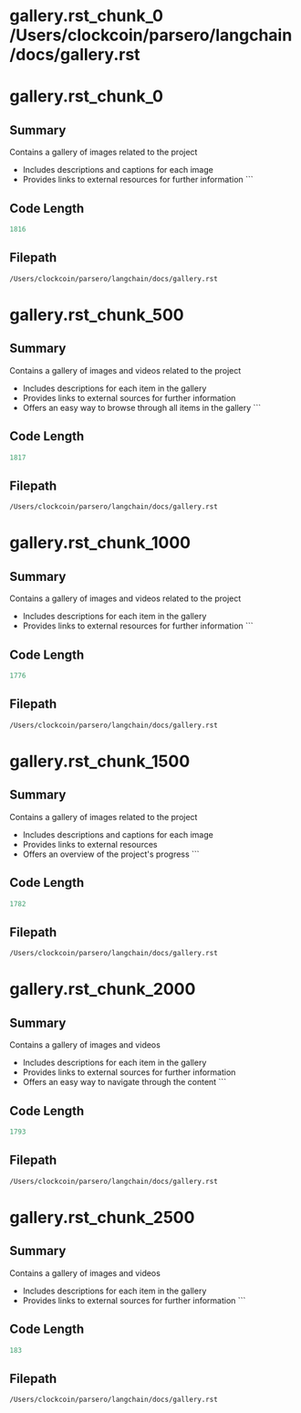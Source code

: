 # gallery.rst_chunk_0			/Users/clockcoin/parsero/langchain/docs/gallery.rst
# gallery.rst_chunk_0

## Summary

Contains a gallery of images related to the project
 - Includes descriptions and captions for each image
 - Provides links to external resources for further information  ```

## Code Length

```python
1816
```

## Filepath

```/Users/clockcoin/parsero/langchain/docs/gallery.rst```

# gallery.rst_chunk_500

## Summary

Contains a gallery of images and videos related to the project
 - Includes descriptions for each item in the gallery
 - Provides links to external sources for further information 
 - Offers an easy way to browse through all items in the gallery ```

## Code Length

```python
1817
```

## Filepath

```/Users/clockcoin/parsero/langchain/docs/gallery.rst```

# gallery.rst_chunk_1000

## Summary

Contains a gallery of images and videos related to the project
 - Includes descriptions for each item in the gallery
 - Provides links to external resources for further information  ```

## Code Length

```python
1776
```

## Filepath

```/Users/clockcoin/parsero/langchain/docs/gallery.rst```

# gallery.rst_chunk_1500

## Summary

Contains a gallery of images related to the project
 - Includes descriptions and captions for each image
 - Provides links to external resources 
 - Offers an overview of the project's progress ```

## Code Length

```python
1782
```

## Filepath

```/Users/clockcoin/parsero/langchain/docs/gallery.rst```

# gallery.rst_chunk_2000

## Summary

Contains a gallery of images and videos
 - Includes descriptions for each item in the gallery
 - Provides links to external sources for further information 
 - Offers an easy way to navigate through the content ```

## Code Length

```python
1793
```

## Filepath

```/Users/clockcoin/parsero/langchain/docs/gallery.rst```

# gallery.rst_chunk_2500

## Summary

Contains a gallery of images and videos
 - Includes descriptions for each item in the gallery
 - Provides links to external sources for further information  ```

## Code Length

```python
183
```

## Filepath

```/Users/clockcoin/parsero/langchain/docs/gallery.rst```

